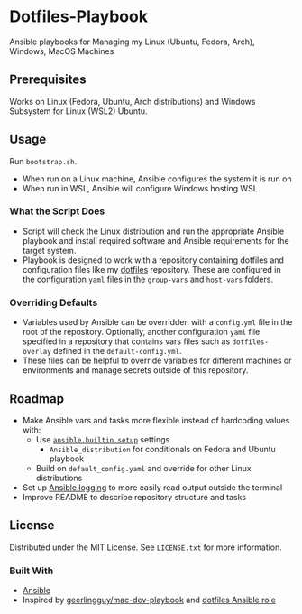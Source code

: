 # Dotfiles-Playbook

Ansible playbooks for Managing my Linux (Ubuntu, Fedora, Arch), Windows, MacOS Machines

## Prerequisites

Works on Linux (Fedora, Ubuntu, Arch distributions) and Windows Subsystem for Linux (WSL2) Ubuntu.

## Usage

Run `bootstrap.sh`.

- When run on a Linux machine, Ansible configures the system it is run on
- When run in WSL, Ansible will configure Windows hosting WSL

### What the Script Does

- Script will check the Linux distribution and run the appropriate Ansible playbook and install required software and Ansible requirements for the target system.
- Playbook is designed to work with a repository containing dotfiles and configuration files like my [dotfiles](https://github.com/justunsix/dotfiles) repository. These are configured in the configuration `yaml` files in the `group-vars` and `host-vars` folders.

### Overriding Defaults

- Variables used by Ansible can be overridden with a `config.yml` file in the root of the repository. Optionally, another configuration `yaml` file specified in a repository that contains vars files such as `dotfiles-overlay` defined in the `default-config.yml`.
- These files can be helpful to override variables for different machines or environments and manage secrets outside of this repository.

## Roadmap

- Make Ansible vars and tasks more flexible instead of hardcoding values with:
  - Use [`ansible.builtin.setup`](https://docs.ansible.com/ansible/latest/collections/ansible/builtin/setup_module.html) settings
    - `Ansible_distribution` for conditionals on Fedora and Ubuntu playbook
  - Build on `default_config.yaml` and override for other Linux distributions
- Set up [Ansible logging](https://docs.ansible.com/automation-controller/latest/html/administration/logging.html) to more easily read output outside the terminal
- Improve README to describe repository structure and tasks

## License

Distributed under the MIT License. See `LICENSE.txt` for more information.

### Built With

- [Ansible](https://www.ansible.com/)
- Inspired by [geerlingguy/mac-dev-playbook](https://github.com/geerlingguy/mac-dev-playbook) and [dotfiles Ansible role](https://github.com/geerlingguy/ansible-role-dotfiles)
